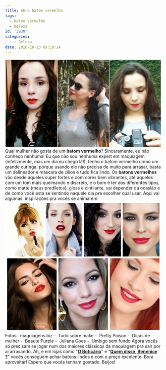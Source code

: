 ```yaml
---
title: Ah o batom vermelho
tags:
  - batom vermelho
  - beleza
id: '3930'
categories:
  - - Beleza
date: 2016-10-13 09:19:14
---
```


![inspiração batom vermelho](/images/2016/09/dicas-como-usar-batom-vermelho.jpg) Qual mulher não gosta de um **batom vermelho**? Sinceramente, eu não conheço nenhuma! Eu que não sou nenhuma expert em maquiagem (infelizmente, mas um dia eu chego lá!), tenho o batom vermelho como um grande curinga, porque usando ele não precisa de muito para arrasar, basta um delineador e máscara de cílios e tudo fica lindo. Os **batons vermelhos** vão desde aqueles super fortes e com cores bem vibrantes, até aqueles com um tom mais queimando e discreto, e o bom é ter dos diferentes tipos, como matte (meus prediletos), gloss e cintilante, vai depender da ocasião e de como você esta se sentindo naquele dia pra escolher qual usar. Aqui vai algumas  inspirações pra vocês se animarem: ![batom vermelho - inspiração ](/images/2016/08/dicas-como-usar-batom-vermelho.jpg) Fotos:  maquiagens.biz -  Tudo sobre make -  Pretty Poison -  Dicas de mulher -  Beaute Purple -  Juliana Goes -  Umbigo sem fundo Agora vocês só precisam se jogar num dos maiores clássicos da maquiagem pra sair por aí arrasando. Ah, e em lojas como "[**O Boticário**](http://www.boticario.com.br/make-b--brilho-labial-gloss-25105-p/p)" e "[**Quem disse, Benenice ?**](http://www.quemdisseberenice.com.br/batom-mate-helena-morena-quem-disse-berenice--811712-p/p)" vocês conseguem achar batons lindos e com o preço excelente. Bora aproveitar! Espero que vocês tenham gostado. Beijos!
